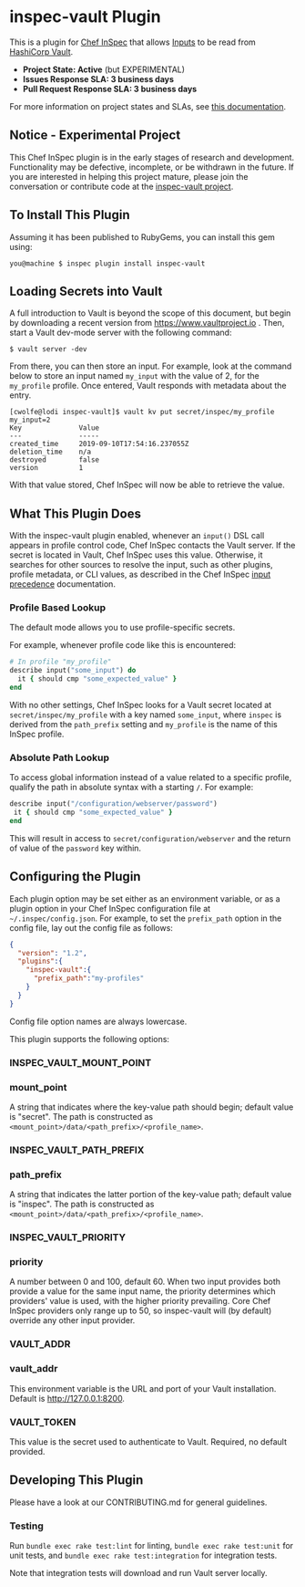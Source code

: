 # inspec-vault Plugin

This is a plugin for [Chef InSpec](https://www.inspec.io/) that allows [Inputs](https://www.inspec.io/docs/reference/inputs/) to be read from [HashiCorp Vault](https://www.vaultproject.io/).

* **Project State: Active** (but EXPERIMENTAL)
* **Issues Response SLA: 3 business days**
* **Pull Request Response SLA: 3 business days**

For more information on project states and SLAs, see [this documentation](https://github.com/chef/chef-oss-practices/blob/master/repo-management/repo-states.md).

## Notice - Experimental Project

This Chef InSpec plugin is in the early stages of research and development. Functionality may be defective, incomplete, or be withdrawn in the future. If you are interested in helping this project mature, please join the conversation or contribute code at the [inspec-vault project](https://github.com/inspec/inspec-vault).

## To Install This Plugin

Assuming it has been published to RubyGems, you can install this gem using:

```
you@machine $ inspec plugin install inspec-vault
```

## Loading Secrets into Vault

A full introduction to Vault is beyond the scope of this document, but begin by downloading a recent version from https://www.vaultproject.io . Then, start a Vault dev-mode server with the following command:

```
$ vault server -dev
```

From there, you can then store an input. For example, look at the command below to store an input named `my_input` with the value of 2, for the `my_profile` profile. Once entered, Vault responds with metadata about the entry.

```
[cwolfe@lodi inspec-vault]$ vault kv put secret/inspec/my_profile my_input=2
Key              Value
---              -----
created_time     2019-09-10T17:54:16.237055Z
deletion_time    n/a
destroyed        false
version          1
```

With that value stored, Chef InSpec will now be able to retrieve the value.

## What This Plugin Does

With the inspec-vault plugin enabled, whenever an `input()` DSL call appears in profile control code, Chef InSpec contacts the Vault server. If the secret is located in Vault, Chef InSpec uses this value. Otherwise, it searches for other sources to resolve the input, such as other plugins, profile metadata, or CLI values, as described in the Chef InSpec [input precedence](https://www.inspec.io/docs/reference/inputs/) documentation. 


### Profile Based Lookup

The default mode allows you to use profile-specific secrets.

For example, whenever profile code like this is encountered:

```ruby
# In profile "my_profile"
describe input("some_input") do
  it { should cmp "some_expected_value" }
end
```

With no other settings, Chef InSpec looks for a Vault secret located at `secret/inspec/my_profile` with a key named `some_input`, where `inspec` is derived from the `path_prefix` setting and `my_profile` is the name of this InSpec profile.

### Absolute Path Lookup

To access global information instead of a value related to a specific profile, qualify the path in absolute syntax with a starting `/`. For example:

```ruby
describe input("/configuration/webserver/password")
 it { should cmp "some_expected_value" }
end
```

This will result in access to `secret/configuration/webserver` and the return of value of the `password` key within.

## Configuring the Plugin

Each plugin option may be set either as an environment variable, or as a plugin option in your Chef InSpec configuration file at `~/.inspec/config.json`. For example, to set the `prefix_path` option in the config file, lay out the config file as follows:

```json
{
  "version": "1.2",
  "plugins":{
    "inspec-vault":{
      "prefix_path":"my-profiles"
    }
  }
}
```

Config file option names are always lowercase.

This plugin supports the following options:

### INSPEC_VAULT_MOUNT_POINT

### mount_point

A string that indicates where the key-value path should begin; default value is "secret". The path is constructed as `<mount_point>/data/<path_prefix>/<profile_name>`.

### INSPEC_VAULT_PATH_PREFIX

### path_prefix

A string that indicates the latter portion of the key-value path; default value is "inspec". The path is constructed as `<mount_point>/data/<path_prefix>/<profile_name>`.

### INSPEC_VAULT_PRIORITY

### priority

A number between 0 and 100, default 60. When two input provides both provide a value for the same input name, the priority determines which providers' value is used, with the higher priority prevailing. Core Chef InSpec providers only range up to 50, so inspec-vault will (by default) override any other input provider.

### VAULT_ADDR

### vault_addr

This environment variable is the URL and port of your Vault installation. Default is http://127.0.0.1:8200.

### VAULT_TOKEN

This value is the secret used to authenticate to Vault. Required, no default provided.

## Developing This Plugin

Please have a look at our CONTRIBUTING.md for general guidelines.

### Testing

Run `bundle exec rake test:lint` for linting, `bundle exec rake test:unit` for unit tests, and `bundle exec rake test:integration` for integration tests.

Note that integration tests will download and run Vault server locally.
